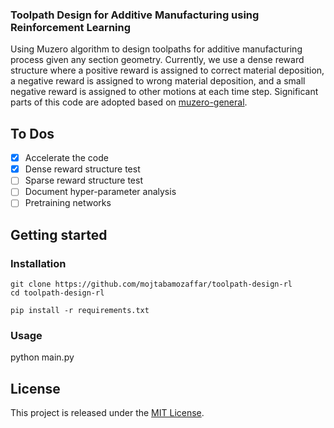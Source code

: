 
### Toolpath Design for Additive Manufacturing using Reinforcement Learning

Using Muzero algorithm to design toolpaths for additive manufacturing process given any section geometry. Currently, we use a dense reward structure where a positive reward is assigned to correct material deposition, a negative reward is assigned to wrong material deposition, and a small negative reward is assigned to other motions at each time step. Significant parts of this code are adopted based on [muzero-general](https://github.com/werner-duvaud/muzero-general).

## To Dos
- [x] Accelerate the code
- [x] Dense reward structure test
- [ ] Sparse reward structure test
- [ ] Document hyper-parameter analysis
- [ ] Pretraining networks

## Getting started
### Installation

```
git clone https://github.com/mojtabamozaffar/toolpath-design-rl
cd toolpath-design-rl

pip install -r requirements.txt
```

### Usage

python main.py

## License

This project is released under the [MIT License](https://github.com/mojtabamozaffar/toolpath-design-rl/blob/main/LICENSE).
